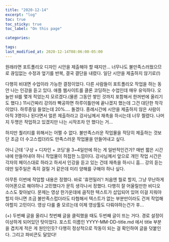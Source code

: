 ```yaml
---
title: "2020-12-14"
excerpt: "log"
toc: true
toc_sticky: true
toc_label: "On this page"

categories:

tags:
last_modified_at: 2020-12-14T08:06:00-05:00
---
```


<p>원래라면 포트폴리오 디자인 시안을 제출해야 할 때지만...
너무나도 불만족스러웠으므로 끊임없는 수정과 엎기를 반복, 결국 결단을 내렸다.
일단 시안을 제출하지 않기로(!)</p>

<p>다행히 비대면 수업이라 가능한 결정이었다. 다른 사람들이 포트폴리오 작업을 하는 동안 나는 인강을 듣고 있다. 애플 웹사이트를 클론 코딩하는 수업인데 매우 유익하다. 오늘만 til를 몇개 적었는지 모르겠다.(물론 그동안 쌓인 것까지 포함해서 한꺼번에 올리기도 했다.) 11시간짜리 강의라 빡공하면 하루이틀만에 끝나겠지 했는데 그건 대단한 착각이었다. 하루종일 들었는데 20%.... 돌겠다. 종례시간에 시안을 제출하지 않은 사람이 아직 3명이나 된다면서 얼른 제출하라고 강사님께서 재촉을 하시는데 너무 찔렸다. 나머지 두명은 작업하고 있겠지만 나는 시작조차 안 했다는 거...</p>

<p>하지만 퀄리티를 위해서는 어쩔 수 없다.
불만족스러운 작업물을 적당히 제출하는 것보단 조금 더 수고스럽더라도 만족스러운 작업물을 만들어내고 싶다.</p>

<p>아니 근데 '구상 + 디자인 + 코딩'을 3~4일만에 하는 게 일반적인건가?
매번 짧은 시간 내에 만들어내야 하니 작업물이 허접한 느낌이다.
강사님께서 앞으로 개인 작업 시간은 각자의 페이스대로 하라고 하셔서 인강을 듣고 있는 건데 재촉을 하시니 흠...
강의 듣는데만 일주일은 족히 걸릴 거 같은데 미리 양해를 구해야 하나 싶다.</p>

<p>아무튼 이번에 작업할 내용은 정했다. 바로 '휴먼밀러'! 
처음엔 뭘로 할지, 그냥 무난하게 이어폰으로 해야하나 고민했다가 문득 생각나서 정했다. 다행히 잘 어울릴만한 비디오 소스도 찾아놨다. 문제는 영상 한가운데에 큼직한 텍스트가 삽입되어 있어 이걸 지워야할지 아니면 조금 불만족스럽더라도 타협해서 텍스트가 없는 부분만이라도 건져 작업해야할지 고민이다. 영상 다룰 줄 모르는데 이제 영상툴도 다뤄야하는건가 후...</p>

<p>(+) 두번째 글을 올리니 첫번째 글을 클릭했을 때도 두번째 글이 뜨는 거다.
경로 설정이 이상하게 되어있던 탓이었다. 포스트 이름인 YYYY-MM-DD-title.md 에서 title 부분을 겹치게 적은 게 원인인듯?
다행히 정상적으로 작동이 되는 걸 확인하여 글을 덧붙인다.
그리고 파비콘도 달았다!</p>
